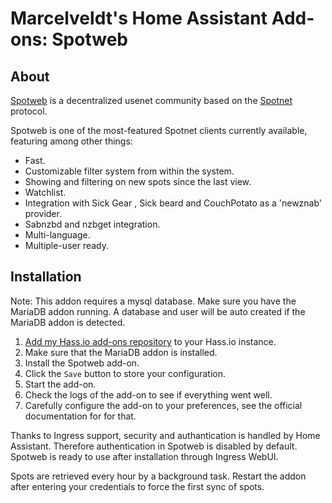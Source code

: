 # Marcelveldt's Home Assistant Add-ons: Spotweb

## About

[Spotweb][spotweb] is a decentralized usenet community based on the [Spotnet][spotnet] protocol.

Spotweb is one of the most-featured Spotnet clients currently available, featuring among other things:

- Fast.
- Customizable filter system from within the system.
- Showing and filtering on new spots since the last view.
- Watchlist.
- Integration with Sick Gear , Sick beard and CouchPotato as a 'newznab' provider.
- Sabnzbd and nzbget integration.
- Multi-language.
- Multiple-user ready.


## Installation

Note: This addon requires a mysql database. Make sure you have the MariaDB addon running.
A database and user will be auto created if the MariaDB addon is detected.

1. [Add my Hass.io add-ons repository][repository] to your Hass.io instance.
1. Make sure that the MariaDB addon is installed.
1. Install the Spotweb add-on.
1. Click the `Save` button to store your configuration.
1. Start the  add-on.
1. Check the logs of the add-on to see if everything went well.
1. Carefully configure the add-on to your preferences, see the official documentation for for that.

Thanks to Ingress support, security and authantication is handled by Home Assistant. Therefore authentication in Spotweb is disabled by default. Spotweb is ready to use after installation through Ingress WebUI.

Spots are retrieved every hour by a background task. 
Restart the addon after entering your credentials to force the first sync of spots.

[repository]: https://github.com/marcelveldt/hassio-addons-repo
[spotnet]: https://github.com/spotnet/spotnet/wiki
[spotweb]: https://github.com/spotweb/spotweb